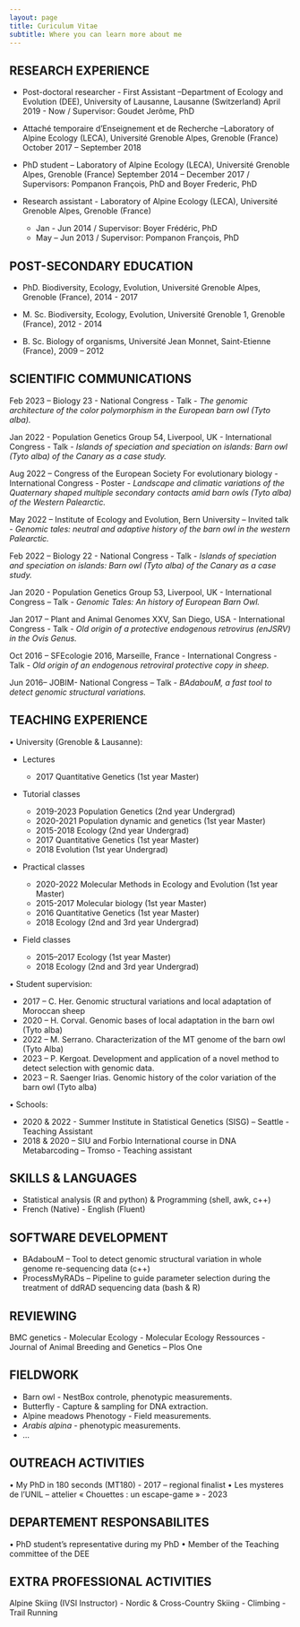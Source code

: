 ```yaml
---
layout: page
title: Curiculum Vitae
subtitle: Where you can learn more about me
---
```


## RESEARCH EXPERIENCE

- Post-doctoral researcher - First Assistant –Department of Ecology and Evolution (DEE), University of Lausanne, Lausanne (Switzerland)
	April 2019 - Now / Supervisor: Goudet Jerôme, PhD

- Attaché temporaire d’Enseignement et de Recherche –Laboratory of Alpine Ecology (LECA), Université Grenoble Alpes, Grenoble (France)
October 2017 – September 2018

- PhD student – Laboratory of Alpine Ecology (LECA), Université Grenoble Alpes, Grenoble (France)
September 2014 – December 2017 / Supervisors: Pompanon François, PhD and Boyer Frederic, PhD

- Research assistant - Laboratory of Alpine Ecology (LECA), Université Grenoble Alpes, Grenoble (France)
	- Jan - Jun 2014 / Supervisor: Boyer Frédéric, PhD
	- May – Jun 2013 / Supervisor: Pompanon François, PhD


## POST-SECONDARY EDUCATION

- PhD. Biodiversity, Ecology, Evolution, Université Grenoble Alpes, Grenoble (France), 2014 - 2017

- M. Sc. Biodiversity, Ecology, Evolution, Université Grenoble 1, Grenoble (France), 2012 - 2014

 - B. Sc. Biology of organisms, Université Jean Monnet, Saint-Etienne (France), 2009 – 2012


## SCIENTIFIC COMMUNICATIONS

Feb 2023 – Biology 23 - National Congress - Talk - *The genomic architecture of the color polymorphism in the European barn owl (Tyto alba).*

Jan 2022 - Population Genetics Group 54, Liverpool, UK - International Congress - Talk - *Islands of speciation and speciation on islands: Barn owl (Tyto alba) of the Canary as a case study.*

Aug 2022 – Congress of the European Society For evolutionary biology - International Congress - Poster - *Landscape and climatic variations of the Quaternary shaped multiple secondary contacts amid barn owls (Tyto alba) of the Western Palearctic.*

May 2022 – Institute of Ecology and Evolution, Bern University – Invited talk - *Genomic tales: neutral and adaptive history of the barn owl in the western Palearctic.*

Feb 2022 – Biology 22 - National Congress - Talk - *Islands of speciation and speciation on islands: Barn owl (Tyto alba) of the Canary as a case study.*

Jan 2020 - Population Genetics Group 53, Liverpool, UK - International Congress – Talk - *Genomic Tales: An history of European Barn Owl.*

Jan 2017 – Plant and Animal Genomes XXV, San Diego, USA - International Congress - Talk - *Old origin of a protective endogenous retrovirus (enJSRV) in the Ovis Genus.*

Oct 2016 – SFEcologie 2016, Marseille, France - International Congress - Talk - *Old origin of an endogenous retroviral protective copy in sheep.*

Jun 2016– JOBIM- National Congress – Talk - *BAdabouM, a fast tool to detect genomic structural variations.*


## TEACHING EXPERIENCE

•	University (Grenoble & Lausanne):

- Lectures 
	- 2017		Quantitative Genetics (1st year Master)

- Tutorial classes
	- 2019-2023    Population Genetics (2nd year Undergrad)
	- 2020-2021     Population dynamic and genetics (1st year Master)
	- 2015-2018	Ecology (2nd year Undergrad)
	- 2017		Quantitative Genetics (1st year Master)
	- 2018 		Evolution (1st year Undergrad)

- Practical classes
	- 2020-2022   Molecular Methods in Ecology and Evolution (1st year Master)
	- 2015-2017	Molecular biology (1st year Master)
	- 2016		Quantitative Genetics (1st year Master)
	- 2018 		Ecology (2nd and 3rd year Undergrad)

- Field classes
	- 2015–2017	Ecology (1st year Master)
	- 2018 		Ecology (2nd and 3rd year Undergrad)

•	Student supervision:

- 2017 – C. Her. Genomic structural variations and local adaptation of Moroccan sheep
- 2020 – H. Corval. Genomic bases of local adaptation in the barn owl (Tyto alba)
- 2022 – M. Serrano. Characterization of the MT genome of the barn owl (Tyto Alba)
- 2023 – P. Kergoat. Development and application of a novel method to detect selection with genomic data.
- 2023 – R. Saenger Irias. Genomic history of the color variation of the barn owl (Tyto alba)

•	Schools:

- 2020 & 2022 - Summer Institute in Statistical Genetics (SISG) – Seattle - Teaching Assistant
- 2018 & 2020 – SIU and Forbio International course in DNA Metabarcoding – Tromso - Teaching assistant


## SKILLS & LANGUAGES

- Statistical analysis (R and python) & Programming (shell, awk, c++)
- French (Native) - English (Fluent)


## SOFTWARE DEVELOPMENT

- BAdabouM – Tool to detect genomic structural variation in whole genome re-sequencing data (c++)
- ProcessMyRADs – Pipeline to guide parameter selection during the treatment of ddRAD sequencing data (bash & R)


## REVIEWING

BMC genetics - Molecular Ecology - Molecular Ecology Ressources - Journal of Animal Breeding and Genetics – Plos One


## FIELDWORK

- Barn owl - NestBox controle, phenotypic measurements.
- Butterfly - Capture & sampling for DNA extraction.
- Alpine meadows Phenotogy - Field measurements.
- *Arabis alpina* - phenotypic measurements.
- ...

## OUTREACH ACTIVITIES

• My PhD in 180 seconds (MT180) - 2017 – regional finalist
• Les mysteres de l’UNIL – attelier « Chouettes : un escape-game » - 2023


## DEPARTEMENT RESPONSABILITES

• PhD student’s representative during my PhD
• Member of the Teaching committee of the DEE


## EXTRA PROFESSIONAL ACTIVITIES

Alpine Skiing (IVSI Instructor) - Nordic & Cross-Country Skiing - Climbing - Trail Running
